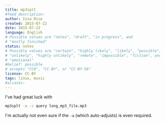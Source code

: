 ```yaml
---
title: mp3splt
#feed_description: 
author: Issa Rice
created: 2015-07-22
date: 2015-07-22
language: English
# Possible values are "notes", "draft", "in progress", and
# "mostly finished"
status: notes
# Possible values are "certain", "highly likely", "likely", "possible",
# "unlikely", "highly unlikely", "remote", "impossible", "fiction", and
# "emotional"
#belief: possible
# accepts "CC0", "CC-BY", or "CC-BY-SA"
license: CC-BY
tags: linux, music
#aliases: 
---
```


I've had great luck with

```bash
mp3splt -a -c query long_mp3_file.mp3
```

I'm actually not even sure if the `-a` (which auto-adjusts) is even required.
